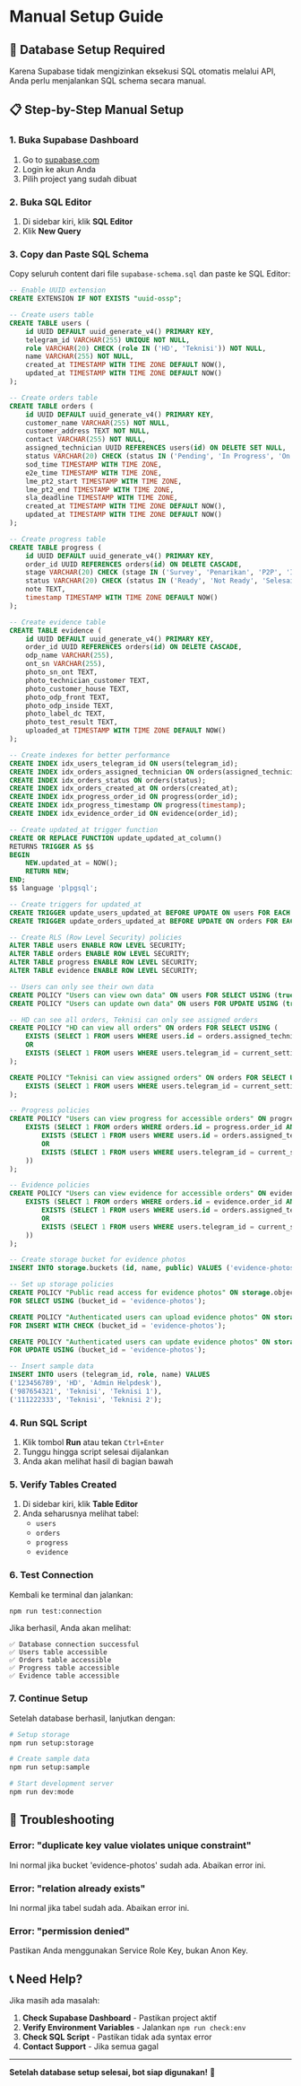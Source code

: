 # Manual Setup Guide

## 🚨 Database Setup Required

Karena Supabase tidak mengizinkan eksekusi SQL otomatis melalui API, Anda perlu menjalankan SQL schema secara manual.

## 📋 Step-by-Step Manual Setup

### 1. Buka Supabase Dashboard

1. Go to [supabase.com](https://supabase.com)
2. Login ke akun Anda
3. Pilih project yang sudah dibuat

### 2. Buka SQL Editor

1. Di sidebar kiri, klik **SQL Editor**
2. Klik **New Query**

### 3. Copy dan Paste SQL Schema

Copy seluruh content dari file `supabase-schema.sql` dan paste ke SQL Editor:

```sql
-- Enable UUID extension
CREATE EXTENSION IF NOT EXISTS "uuid-ossp";

-- Create users table
CREATE TABLE users (
    id UUID DEFAULT uuid_generate_v4() PRIMARY KEY,
    telegram_id VARCHAR(255) UNIQUE NOT NULL,
    role VARCHAR(20) CHECK (role IN ('HD', 'Teknisi')) NOT NULL,
    name VARCHAR(255) NOT NULL,
    created_at TIMESTAMP WITH TIME ZONE DEFAULT NOW(),
    updated_at TIMESTAMP WITH TIME ZONE DEFAULT NOW()
);

-- Create orders table
CREATE TABLE orders (
    id UUID DEFAULT uuid_generate_v4() PRIMARY KEY,
    customer_name VARCHAR(255) NOT NULL,
    customer_address TEXT NOT NULL,
    contact VARCHAR(255) NOT NULL,
    assigned_technician UUID REFERENCES users(id) ON DELETE SET NULL,
    status VARCHAR(20) CHECK (status IN ('Pending', 'In Progress', 'On Hold', 'Completed', 'Closed')) DEFAULT 'Pending',
    sod_time TIMESTAMP WITH TIME ZONE,
    e2e_time TIMESTAMP WITH TIME ZONE,
    lme_pt2_start TIMESTAMP WITH TIME ZONE,
    lme_pt2_end TIMESTAMP WITH TIME ZONE,
    sla_deadline TIMESTAMP WITH TIME ZONE,
    created_at TIMESTAMP WITH TIME ZONE DEFAULT NOW(),
    updated_at TIMESTAMP WITH TIME ZONE DEFAULT NOW()
);

-- Create progress table
CREATE TABLE progress (
    id UUID DEFAULT uuid_generate_v4() PRIMARY KEY,
    order_id UUID REFERENCES orders(id) ON DELETE CASCADE,
    stage VARCHAR(20) CHECK (stage IN ('Survey', 'Penarikan', 'P2P', 'Instalasi', 'Catatan')) NOT NULL,
    status VARCHAR(20) CHECK (status IN ('Ready', 'Not Ready', 'Selesai')) NOT NULL,
    note TEXT,
    timestamp TIMESTAMP WITH TIME ZONE DEFAULT NOW()
);

-- Create evidence table
CREATE TABLE evidence (
    id UUID DEFAULT uuid_generate_v4() PRIMARY KEY,
    order_id UUID REFERENCES orders(id) ON DELETE CASCADE,
    odp_name VARCHAR(255),
    ont_sn VARCHAR(255),
    photo_sn_ont TEXT,
    photo_technician_customer TEXT,
    photo_customer_house TEXT,
    photo_odp_front TEXT,
    photo_odp_inside TEXT,
    photo_label_dc TEXT,
    photo_test_result TEXT,
    uploaded_at TIMESTAMP WITH TIME ZONE DEFAULT NOW()
);

-- Create indexes for better performance
CREATE INDEX idx_users_telegram_id ON users(telegram_id);
CREATE INDEX idx_orders_assigned_technician ON orders(assigned_technician);
CREATE INDEX idx_orders_status ON orders(status);
CREATE INDEX idx_orders_created_at ON orders(created_at);
CREATE INDEX idx_progress_order_id ON progress(order_id);
CREATE INDEX idx_progress_timestamp ON progress(timestamp);
CREATE INDEX idx_evidence_order_id ON evidence(order_id);

-- Create updated_at trigger function
CREATE OR REPLACE FUNCTION update_updated_at_column()
RETURNS TRIGGER AS $$
BEGIN
    NEW.updated_at = NOW();
    RETURN NEW;
END;
$$ language 'plpgsql';

-- Create triggers for updated_at
CREATE TRIGGER update_users_updated_at BEFORE UPDATE ON users FOR EACH ROW EXECUTE FUNCTION update_updated_at_column();
CREATE TRIGGER update_orders_updated_at BEFORE UPDATE ON orders FOR EACH ROW EXECUTE FUNCTION update_updated_at_column();

-- Create RLS (Row Level Security) policies
ALTER TABLE users ENABLE ROW LEVEL SECURITY;
ALTER TABLE orders ENABLE ROW LEVEL SECURITY;
ALTER TABLE progress ENABLE ROW LEVEL SECURITY;
ALTER TABLE evidence ENABLE ROW LEVEL SECURITY;

-- Users can only see their own data
CREATE POLICY "Users can view own data" ON users FOR SELECT USING (true);
CREATE POLICY "Users can update own data" ON users FOR UPDATE USING (true);

-- HD can see all orders, Teknisi can only see assigned orders
CREATE POLICY "HD can view all orders" ON orders FOR SELECT USING (
    EXISTS (SELECT 1 FROM users WHERE users.id = orders.assigned_technician AND users.role = 'HD')
    OR 
    EXISTS (SELECT 1 FROM users WHERE users.telegram_id = current_setting('request.jwt.claims', true)::json->>'telegram_id' AND users.role = 'HD')
);

CREATE POLICY "Teknisi can view assigned orders" ON orders FOR SELECT USING (
    EXISTS (SELECT 1 FROM users WHERE users.telegram_id = current_setting('request.jwt.claims', true)::json->>'telegram_id' AND users.id = orders.assigned_technician)
);

-- Progress policies
CREATE POLICY "Users can view progress for accessible orders" ON progress FOR SELECT USING (
    EXISTS (SELECT 1 FROM orders WHERE orders.id = progress.order_id AND (
        EXISTS (SELECT 1 FROM users WHERE users.id = orders.assigned_technician AND users.role = 'HD')
        OR 
        EXISTS (SELECT 1 FROM users WHERE users.telegram_id = current_setting('request.jwt.claims', true)::json->>'telegram_id' AND users.id = orders.assigned_technician)
    ))
);

-- Evidence policies
CREATE POLICY "Users can view evidence for accessible orders" ON evidence FOR SELECT USING (
    EXISTS (SELECT 1 FROM orders WHERE orders.id = evidence.order_id AND (
        EXISTS (SELECT 1 FROM users WHERE users.id = orders.assigned_technician AND users.role = 'HD')
        OR 
        EXISTS (SELECT 1 FROM users WHERE users.telegram_id = current_setting('request.jwt.claims', true)::json->>'telegram_id' AND users.id = orders.assigned_technician)
    ))
);

-- Create storage bucket for evidence photos
INSERT INTO storage.buckets (id, name, public) VALUES ('evidence-photos', 'evidence-photos', true);

-- Set up storage policies
CREATE POLICY "Public read access for evidence photos" ON storage.objects
FOR SELECT USING (bucket_id = 'evidence-photos');

CREATE POLICY "Authenticated users can upload evidence photos" ON storage.objects
FOR INSERT WITH CHECK (bucket_id = 'evidence-photos');

CREATE POLICY "Authenticated users can update evidence photos" ON storage.objects
FOR UPDATE USING (bucket_id = 'evidence-photos');

-- Insert sample data
INSERT INTO users (telegram_id, role, name) VALUES 
('123456789', 'HD', 'Admin Helpdesk'),
('987654321', 'Teknisi', 'Teknisi 1'),
('111222333', 'Teknisi', 'Teknisi 2');
```

### 4. Run SQL Script

1. Klik tombol **Run** atau tekan `Ctrl+Enter`
2. Tunggu hingga script selesai dijalankan
3. Anda akan melihat hasil di bagian bawah

### 5. Verify Tables Created

1. Di sidebar kiri, klik **Table Editor**
2. Anda seharusnya melihat tabel:
   - `users`
   - `orders`
   - `progress`
   - `evidence`

### 6. Test Connection

Kembali ke terminal dan jalankan:

```bash
npm run test:connection
```

Jika berhasil, Anda akan melihat:
```
✅ Database connection successful
✅ Users table accessible
✅ Orders table accessible
✅ Progress table accessible
✅ Evidence table accessible
```

### 7. Continue Setup

Setelah database berhasil, lanjutkan dengan:

```bash
# Setup storage
npm run setup:storage

# Create sample data
npm run setup:sample

# Start development server
npm run dev:mode
```

## 🚨 Troubleshooting

### Error: "duplicate key value violates unique constraint"

Ini normal jika bucket 'evidence-photos' sudah ada. Abaikan error ini.

### Error: "relation already exists"

Ini normal jika tabel sudah ada. Abaikan error ini.

### Error: "permission denied"

Pastikan Anda menggunakan Service Role Key, bukan Anon Key.

## 📞 Need Help?

Jika masih ada masalah:

1. **Check Supabase Dashboard** - Pastikan project aktif
2. **Verify Environment Variables** - Jalankan `npm run check:env`
3. **Check SQL Script** - Pastikan tidak ada syntax error
4. **Contact Support** - Jika semua gagal

---

**Setelah database setup selesai, bot siap digunakan!** 🎉
